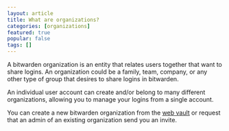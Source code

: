 ```yaml
---
layout: article
title: What are organizations?
categories: [organizations]
featured: true
popular: false
tags: []
---
```


A bitwarden organization is an entity that relates users together that want to share logins. An organization could be a family, team, company, or any other type of group that desires to share logins in bitwarden.

An individual user account can create and/or belong to many different organizations, allowing you to manage your logins from a single account.

You can create a new bitwarden organization from the [web vault](https://vault.bitwarden.com) or request that an admin of an existing organization send you an invite.